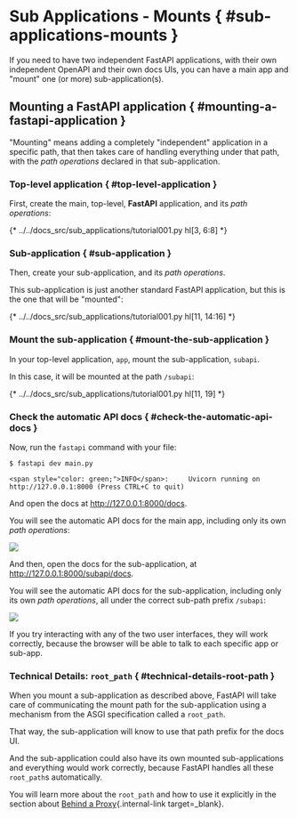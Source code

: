 # Sub Applications - Mounts { #sub-applications-mounts }

If you need to have two independent FastAPI applications, with their own independent OpenAPI and their own docs UIs, you can have a main app and "mount" one (or more) sub-application(s).

## Mounting a **FastAPI** application { #mounting-a-fastapi-application }

"Mounting" means adding a completely "independent" application in a specific path, that then takes care of handling everything under that path, with the _path operations_ declared in that sub-application.

### Top-level application { #top-level-application }

First, create the main, top-level, **FastAPI** application, and its *path operations*:

{* ../../docs_src/sub_applications/tutorial001.py hl[3, 6:8] *}

### Sub-application { #sub-application }

Then, create your sub-application, and its *path operations*.

This sub-application is just another standard FastAPI application, but this is the one that will be "mounted":

{* ../../docs_src/sub_applications/tutorial001.py hl[11, 14:16] *}

### Mount the sub-application { #mount-the-sub-application }

In your top-level application, `app`, mount the sub-application, `subapi`.

In this case, it will be mounted at the path `/subapi`:

{* ../../docs_src/sub_applications/tutorial001.py hl[11, 19] *}

### Check the automatic API docs { #check-the-automatic-api-docs }

Now, run the `fastapi` command with your file:

<div class="termy">

```console
$ fastapi dev main.py

<span style="color: green;">INFO</span>:     Uvicorn running on http://127.0.0.1:8000 (Press CTRL+C to quit)
```

</div>

And open the docs at <a href="http://127.0.0.1:8000/docs" class="external-link" target="_blank">http://127.0.0.1:8000/docs</a>.

You will see the automatic API docs for the main app, including only its own _path operations_:

<img src="/img/tutorial/sub-applications/image01.png">

And then, open the docs for the sub-application, at <a href="http://127.0.0.1:8000/subapi/docs" class="external-link" target="_blank">http://127.0.0.1:8000/subapi/docs</a>.

You will see the automatic API docs for the sub-application, including only its own _path operations_, all under the correct sub-path prefix `/subapi`:

<img src="/img/tutorial/sub-applications/image02.png">

If you try interacting with any of the two user interfaces, they will work correctly, because the browser will be able to talk to each specific app or sub-app.

### Technical Details: `root_path` { #technical-details-root-path }

When you mount a sub-application as described above, FastAPI will take care of communicating the mount path for the sub-application using a mechanism from the ASGI specification called a `root_path`.

That way, the sub-application will know to use that path prefix for the docs UI.

And the sub-application could also have its own mounted sub-applications and everything would work correctly, because FastAPI handles all these `root_path`s automatically.

You will learn more about the `root_path` and how to use it explicitly in the section about [Behind a Proxy](behind-a-proxy.md){.internal-link target=_blank}.
